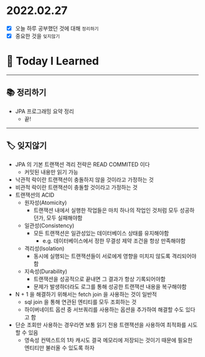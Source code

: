 # 2022.02.27

- [x]  오늘 하루 공부했던 것에 대해 `정리하기`
- [x]  중요한 것을 `잊지않기`

# 🚩 Today I Learned

---

## 📚 정리하기

- JPA 프로그래밍 요약 정리
    - 끝!

---

## 🏷 잊지않기

- JPA 의 기본 트랜잭션 격리 전략은 READ COMMITED 이다
    - 커밋된 내용만 읽기 가능
- 낙관적 락이란 트랜잭션이 충돌하지 않을 것이라고 가정하는 것
- 비관적 락이란 트랜잭션이 충돌할 것이라고 가정하는 것
- 트랜잭션의 ACID
    - 원자성(Atomicity)
        - 트랜잭션 내에서 실행한 작업들은 마치 하나의 작업인 것처럼 모두 성공하던가, 모두 실패해야함
    - 일관성(Consistency)
        - 모든 트랜잭션은 일관성있는 데이터베이스 상태를 유지해야함
            - e.g. 데이터베이스에서 정한 무결성 제약 조건을 항상 만족해야함
    - 격리성(Isolation)
        - 동시에 실행되는 트랜잭션들이 서로에게 영향을 미치지 않도록 격리되어야함
    - 지속성(Durability)
        - 트랜잭션을 성공적으로 끝내면 그 결과가 항상 기록되어야함
        - 문제가 발생하더라도 로그를 통해 성공한 트랜잭션 내용을 복구해야함
- N + 1 을 해결하기 위해서는 fetch join 을 사용하는 것이 일반적
    - sql join 을 통해 연관된 엔티티를 모두 조회하는 것
    - 하이버네이트 옵션 중 서브쿼리를 사용하는 옵션을 추가하여 해결할 수도 있다고 함
- 단순 조회만 사용하는 경우라면 보통 읽기 전용 트랜잭션을 사용하여 최적화를 시도할 수 있음
    - 영속성 컨텍스트의 1차 캐시도 결국 메모리에 저장되는 것이기 때문에 필요한 엔티티만 불러올 수 있도록 하자